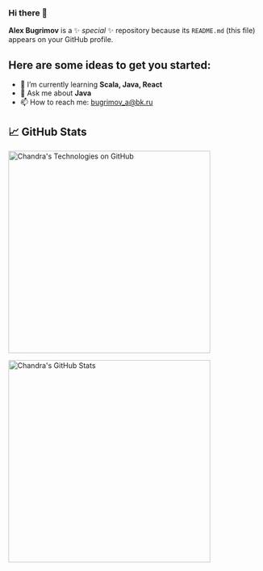 ### Hi there 👋

**Alex Bugrimov** is a ✨ _special_ ✨ repository because its `README.md` (this file) appears on your GitHub profile.

## Here are some ideas to get you started:

- 🌱 I’m currently learning __Scala, Java, React__
- 💬 Ask me about __Java__
- 📫 How to reach me: <a href= "mailto:bugrimov_a@bk.ru">bugrimov_a@bk.ru</a>
  
<p/>

## &#x1f4c8; GitHub Stats

<a href="https://github.com/AlexBugrimov">
  <img align="center" src="https://github-readme-stats.vercel.app/api?username=AlexBugrimov&show_icons=true&include_all_commits=true&title_color=2aa889&text_color=99d1ce&icon_color=2bbc8a&bg_color=0c1014&" alt="Chandra's Technologies on GitHub" width="400"/></a>

<p/>
<a href="https://github.com/AlexBugrimov">
  <img align="center" src="https://github-readme-stats.vercel.app/api/top-langs/?username=AlexBugrimov&title_color=2aa889&text_color=99d1ce&icon_color=2bbc8a&bg_color=0c1014&langs_count=8&layout=compact&hide=shell,css&theme=material-palenight" alt="Chandra's GitHub Stats" width="400"/></a>

<p/>
